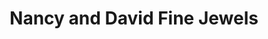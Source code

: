 ---
title: "Nancy and David Fine Jewels"
url: /millburn/nancy-and-david-fine-jewels/
shop: jewelry
---